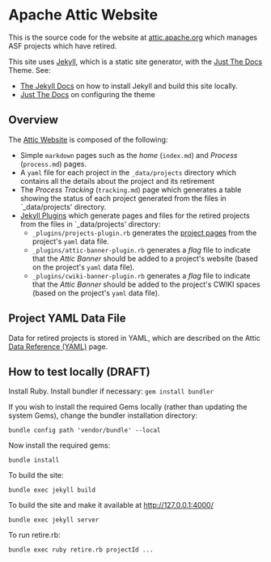 <!--
#
# Licensed to the Apache Software Foundation (ASF) under one or more
# contributor license agreements.  See the NOTICE file distributed with
# this work for additional information regarding copyright ownership.
# The ASF licenses this file to You under the Apache License, Version 2.0
# (the "License"); you may not use this file except in compliance with
# the License.  You may obtain a copy of the License at
#
#     http://www.apache.org/licenses/LICENSE-2.0
#
# Unless required by applicable law or agreed to in writing, software
# distributed under the License is distributed on an "AS IS" BASIS,
# WITHOUT WARRANTIES OR CONDITIONS OF ANY KIND, either express or implied.
# See the License for the specific language governing permissions and
# limitations under the License.
#
-->

# Apache Attic Website

This is the source code for the website at [attic.apache.org](https://attic.apache.org)
which manages ASF projects which have retired.

This site uses [Jekyll](https://github.com/jekyll/jekyll), which is a static site generator,
with the [Just The Docs](https://just-the-docs.github.io/just-the-docs/) Theme. See:
 - [The Jekyll Docs](https://jekyllrb.com/docs/) on how to install Jekyll and build this
site locally.
 - [Just The Docs](https://just-the-docs.github.io/just-the-docs/) on configuring the theme

## Overview

The [Attic Website](https://attic.apache.org) is composed of the following:

  - Simple `markdown` pages such as the _home_ (`index.md`) and _Process_ (`process.md`) pages.
  - A `yaml` file for each project in the `_data/projects` directory which contains all the
    details about the project and its retirement
  - The _Process Tracking_ (`tracking.md`) page which generates a table showing the status of each
    project generated from the files in `_data/projects' directory.
  - [Jekyll Plugins](https://jekyllrb.com/docs/plugins/) which generate pages and files for the
    retired projects from the files in `_data/projects' directory:
    - `_plugins/projects-plugin.rb` generates the [project pages](https://attic.apache.org/projects/)
      from the project's `yaml` data file.
    - `_plugins/attic-banner-plugin.rb` generates a _flag_ file to indicate that the _Attic Banner_
      should be added to a project's website (based on the project's `yaml` data file).
    - `_plugins/cwiki-banner-plugin.rb` generates a _flag_ file to indicate that the _Attic Banner_
      should be added to the project's CWIKI spaces (based on the project's `yaml` data file).

## Project YAML Data File

Data for retired projects is stored in YAML, which are described on the Attic
[Data Reference (YAML)](https://attic.apache.org/data.html) page.

## How to test locally (DRAFT) ##

Install Ruby.
Install bundler if necessary: ```gem install bundler```

If you wish to install the required Gems locally (rather than updating the system Gems),
change the bundler installation directory:

```bundle config path 'vendor/bundle' --local```

Now install the required gems:

```bundle install```

To build the site:

```bundle exec jekyll build```

To build the site and make it available at http://127.0.0.1:4000/

```bundle exec jekyll server```

To run retire.rb:

```bundle exec ruby retire.rb projectId ...```
